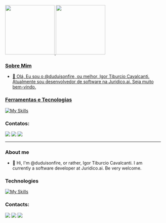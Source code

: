 <div>
<a href="https://github.com/igortiburcio">
<img height="160em" src="https://github-readme-stats.vercel.app/api/top-langs/?username=igortiburcio&layout=compact&langs_count=7&theme=dracula"/>
<img height="160em" src="https://github-readme-stats.vercel.app/api?username=igortiburcio&show_icons=true&theme=dracula&include_all_commits=true&count_private=true"/>
</div>

### Sobre Mim

- 👋 Olá, Eu sou o @duduisonfire, ou melhor, Igor Tiburcio Cavalcanti.
Atualmente sou desenvolvedor de software na Juridico.ai. Seja muito bem-vindo.

### Ferramentas e Tecnologias
 
[![My Skills](https://skillicons.dev/icons?i=js,ts,docker,nestjs,nodejs,postgres,redis)](https://github.com/igortiburcio/)

### Contatos:
<div>
<a href="https://instagram.com/igor.tiburcio.cs" target="_blank"><img src="https://img.shields.io/badge/-Instagram-%23E4405F?style=for-the-badge&logo=instagram&logoColor=white" target="_blank"></a>
<a href = "mailto:igor.tiburcio.cs@outlook.com"><img src="https://img.shields.io/badge/Gmail-D14836?style=for-the-badge&logo=gmail&logoColor=white" target="_blank"></a>
<a href="https://www.linkedin.com/in/igor-tiburcio-cavalcanti-86904524b/" target="_blank"><img src="https://img.shields.io/badge/-LinkedIn-%230077B5?style=for-the-badge&logo=linkedin&logoColor=white" target="_blank"></a>   
</div>

---
### About me

- 👋 Hi, I'm @duduisonfire, or rather, Igor Tiburcio Cavalcanti.
I am currently a software developer at Juridico.ai. Be very welcome.

### Technologies

[![My Skills](https://skillicons.dev/icons?i=js,ts,docker,nestjs,nodejs,postgres,redis)](https://github.com/igortiburcio/)

### Contacts:

<div>
<a href="https://instagram.com/igor.tiburcio.cs" target="_blank"><img src="https://img.shields.io/badge/-Instagram-%23E4405F?style=for-the-badge&logo=instagram&logoColor=white" target="_blank"></a>
<a href = "mailto:igor.tiburcio.cs@outlook.com"><img src="https://img.shields.io/badge/Gmail-D14836?style=for-the-badge&logo=gmail&logoColor=white" target="_blank"></a>
<a href="https://www.linkedin.com/in/igor-tiburcio-cavalcanti-86904524b/" target="_blank"><img src="https://img.shields.io/badge/-LinkedIn-%230077B5?style=for-the-badge&logo=linkedin&logoColor=white" target="_blank"></a>   
</div>
